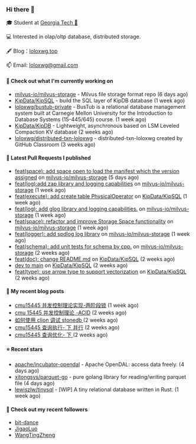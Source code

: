 ### Hi there 👋


 
🎓 Student at [Georgia Tech 🐝](https://www.gatech.edu/)

💻 Interested in olap/oltp database, distributed storage.

🖋 Blog：[loloxwg.top](https://loloxwg.top)



📫 Email: [loloxwg@gmail.com](mailto:loloxwg@gmail.com)



#### 👷 Check out what I'm currently working on

- [milvus-io/milvus-storage](https://github.com/milvus-io/milvus-storage) - Milvus file storage format repo (6 days ago)
- [KipData/KipSQL](https://github.com/KipData/KipSQL) - build the SQL layer of KipDB database (1 week ago)
- [loloxwg/bustub-private](https://github.com/loloxwg/bustub-private) - BusTub is a relational database management system built at Carnegie Mellon University for the Introduction to Database Systems (15-445/645) course. (1 week ago)
- [KipData/KipDB](https://github.com/KipData/KipDB) -  Lightweight, asynchronous based on LSM Leveled Compaction KV database (2 weeks ago)
- [loloxwg/distributed-txn-loloxwg](https://github.com/loloxwg/distributed-txn-loloxwg) - distributed-txn-loloxwg created by GitHub Classroom (3 weeks ago)

#### 🔨 Latest Pull Requests I published

- [feat(space): add space open to load the manifest which the version assigned](https://github.com/milvus-io/milvus-storage/pull/32) on [milvus-io/milvus-storage](https://github.com/milvus-io/milvus-storage) (5 days ago)
- [feat(log):add zap library and logging capabilities](https://github.com/milvus-io/milvus-storage/pull/29) on [milvus-io/milvus-storage](https://github.com/milvus-io/milvus-storage) (1 week ago)
- [feat(execute): add create table PhysicalOperator](https://github.com/KipData/KipSQL/pull/27) on [KipData/KipSQL](https://github.com/KipData/KipSQL) (1 week ago)
- [feat(log): add glog library and logging capabilities.](https://github.com/milvus-io/milvus-storage/pull/26) on [milvus-io/milvus-storage](https://github.com/milvus-io/milvus-storage) (1 week ago)
- [feat(space): refactor and improve Storage Space functionality](https://github.com/milvus-io/milvus-storage/pull/24) on [milvus-io/milvus-storage](https://github.com/milvus-io/milvus-storage) (1 week ago)
- [feat(logger): add spdlog log library](https://github.com/milvus-io/milvus-storage/pull/23) on [milvus-io/milvus-storage](https://github.com/milvus-io/milvus-storage) (1 week ago)
- [feat(schema): add unit tests for schema by cpp.](https://github.com/milvus-io/milvus-storage/pull/22) on [milvus-io/milvus-storage](https://github.com/milvus-io/milvus-storage) (2 weeks ago)
- [feat(doc): change README.md](https://github.com/KipData/KipSQL/pull/25) on [KipData/KipSQL](https://github.com/KipData/KipSQL) (2 weeks ago)
- [dev to main](https://github.com/KipData/KipSQL/pull/23) on [KipData/KipSQL](https://github.com/KipData/KipSQL) (2 weeks ago)
- [feat(type): use arrow type to support vectorization](https://github.com/KipData/KipSQL/pull/22) on [KipData/KipSQL](https://github.com/KipData/KipSQL) (2 weeks ago)

#### 📜 My recent blog posts

- [cmu15445 并发控制理论实现-两阶段锁](https://www.loloxwg.top/concurrency-control-2pl) (1 week ago)
- [cmu 15445 并发控制理论 -ACID](https://www.loloxwg.top/cmu15445-acid) (2 weeks ago)
- [如何使用 clion 调试 stonedb ](https://www.loloxwg.top/debug-stonedb) (2 weeks ago)
- [cmu15445 查询执行- 下 并行](https://www.loloxwg.top/query-execution-2) (2 weeks ago)
- [cmu15445 查询优化- 下 ](https://www.loloxwg.top/query-optimizer-2) (2 weeks ago)

#### ⭐ Recent stars

- [apache/incubator-opendal](https://github.com/apache/incubator-opendal) - Apache OpenDAL: access data freely. (4 days ago)
- [xitongsys/parquet-go](https://github.com/xitongsys/parquet-go) - pure golang library for reading/writing parquet file (4 days ago)
- [lewiszlw/tinysql](https://github.com/lewiszlw/tinysql) - [WIP] A tiny relational database written in Rust. (1 week ago)

#### 👯 Check out my recent followers

- [bit-dance](https://github.com/bit-dance)
- [JigaoLuo](https://github.com/JigaoLuo)
- [WangTingZheng](https://github.com/WangTingZheng)

